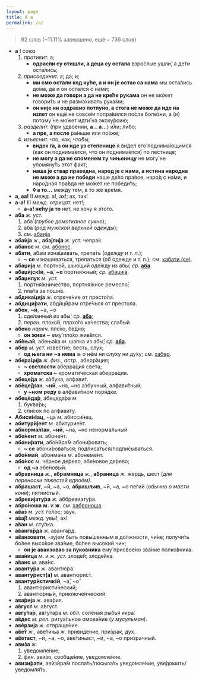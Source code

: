 ```yaml
---
layout: page
title: А а
permalink: /a/
---
```

> 92 слов (~11.11% завершено, ещё ~ 736 слов)

* <a name="aI" title="а" class="rs">**а**</a> I союз
  1. *противит.* а;
     * **одрасли су отишли, а деца су остала** взро́слые ушли́, а де́ти оста́лись;
  2. *присоединит.* а; да; и;
     * **ми смо остали код куће, а и он је остао са нама** мы оста́лись до́ма, да и он оста́лся с на́ми;
     * **не може да говори а да не креће рукама** он не мо́жет говори́ть и не разма́хивать рука́ми;
     * **он није ни оздравио потпуно, а стога не може да иде на излет** он ещё не совсе́м попра́вился по́сле боле́зни, а (и) потому́ не мо́жет идти́ на экску́рсию;
  3. *разделит.* (при удвоении, **а .. а...**) и́ли; ли́бо;
     * **а пре, а после** ра́ньше или по́зже;
  4. *изъяснит.* что, как; что́бы;
     * **видех га, а он иде уз степенице** я ви́дел его́ поднима́ющимся (как он поднима́ется, что он поднима́ется) по ле́стнице;
     * **не могу а да не споменем ту чињеницу** не могу́ не упомяну́ть этот факт;
     * **наша је ствар праведна, народ је с нама, а истина народна не може а да не победи** наше де́ло пра́вое, наро́д с на́ми, и наро́дная пра́вда не мо́жет не победи́ть;
     * **◊ а то...** между те́м, в то же вре́мя.
* <a name="aII" title="а" class="rs">**а, аа!**</a> II *межд.* а!, ах!; ах, так!
* <a name="aIII" title="а" class="rs">**а-а!**</a> III *межд.* *отрицат.* нет!;
  * **а-а! нећу ја то** нет, не хочу я этого.
* <a name="aba" title="аба" class="rs">**а̀ба**</a> *ж.* *уст.* 
  1. аба́ (*грубое домотканое сукно*);
  2. аба́ (*род мужской верхней одежд*ы);
  3. см. [абаија](/a/#abaija)
* <a name="abaija" title="абаија" class="rs">**аба́ија**</a> *ж.*, <a name="abajlija" title="абајлија" class="rs">**аба́јлија**</a> *ж.* *уст.* чепра́к. 
* **а̀банос** м. см. [абонос](/a/#abonos).
* <a name="abati" title="абати" class="rs">**а̏бати**</a>, <a name="abam" title="абам" class="rs">а̏ба̄м</a> изна́шивать, трепа́ть (*одежду и т. п.*); 
  * <a name="abati-se" title="абати се" class="rs">**~ се**</a> изнашиваться, трепаться (об одежде и т. п.); см. [хабати (се)](/h/#habati-se). 
* <a name="abadžija" title="абаџија" class="rs">**а̏баџија**</a> *м.* портно́й, шью́щий оде́жду из абы́; *ср.* [**аба**](/a/#aba). 
* <a name="abadžijski" title="абаџијски" class="rs">**а̏баџӣјскǁӣ**</a>, <a name="abadžijska" title="абаџијска" class="rs">**~а̄**</a>, <a name="abadžijsko" title="абаџијско" class="rs">**~о̄**</a> портня́жный; *ср.* [абаџија](/a/#abadžija). 
* <a name="abadžiluk" title="абаџилук" class="rs">**а̏баџилук**</a> *м.* *уст.* 
  1. портня́жничество, портня́жное ремесло́;
  2. пла́та за поши́в.
* <a name="abdikacija" title="абдикација" class="rs">**абдика́ција**</a> *ж.* отрече́ние от престо́ла. 
* <a name="abdicirati" title="абдицирати" class="rs">**абдици́рати**</a>, <a name="abdiciram" title="абдицирам" class="rs">абдѝцӣрам</a> отре́чься от престола.
* <a name="aben" title="абен" class="rs">**а̏бен**</a>, <a name="abeni" title="абени" class="rs">**~ӣ**</a>, <a name="abena" title="абена" class="rs">~а</a>, <a name="abeno" title="абено" class="rs">~о</a> 
  1. сде́ланный из абы́; *ср.* [**аба**](/a/#aba);
  2. *перен.* плохо́й, плохо́го ка́чества; сла́бый 
* <a title="абено" class="rs">**а̏бено**</a> *нареч.* пло́хо, бе́дно; 
  * **он живи ~** ему́ пло́хо живётся.
* <a name="abenjak" title="абењак" class="rs">**абѐња̄к**</a>, <a name="abenjaka" title="абењака" class="rs">абења́ка</a> *м.* ша́пка из абы́; *ср.* [**аба**](/a/#aba).
* <a name="aber" title="абер" class="rs">**а̏бер**</a> *м.* *уст.* изве́стие; весть, слух;
  * **од њега ни ~а нема** ≅ о нём ни слу́ху ни ду́ху; *см.* [хабер](/h/#haber). 
* <a name="aberacija" title="аберација" class="rs">**абера́ција**</a> *ж.* *физ.*, *астр.*, аберр́ация; 
  * **~ светлости** аберра́ция света;
  * **хроматска ~** хромати́ческая аберра́ция.
* <a name="abeceda" title="абецеда" class="rs">**абеце́да**</a> *ж.* а́збука, алфави́т.
* <a name="abecedan" title="абецедан" class="rs">**абѐце̄дǁан**</a>, <a name="abecedni" title="абецедни" class="rs">**~нӣ**</a>, <a name="abecedna" title="абецедна" class="rs">~на</a>, <a name="abecedno" title="абецедно" class="rs">~но</a> а́збучный, алфави́тный;
  * **у ~ном реду** в алфави́тном поря́дке. 
* <a name="abecedar" title="абецедар" class="rs">**абецѐда̄р**</a>, <a name="abecedara" title="абецедара" class="rs">абецеда́ра</a> *м.*
  1. буква́рь;
  2. спи́сок по алфавиту.
* <a name="Abisinac" title="Абисинац" class="rs">**Абиси́нǁац**</a>, <a name="Abisinca" title="Абисинца" class="rs">~ца</a> *м.* абисси́нец. 
* <a name="abiturijent" title="абитуријент" class="rs">**абитурѝјент**</a> *м.* абитурие́нт. 
* <a name="abnormalan" title="абнормалан" class="rs">**а̏бнорма̄лǁан**</a>, <a name="abnormalni" title="абнормални" class="rs">**~нӣ**</a>, <a name="abnormalna" title="абнормална" class="rs">~на</a>, <a name="abnormalno" title="абнормално" class="rs">~но</a> ненорма́льный. 
* <a name="abonent" title="абонент" class="rs">**або̀нент**</a> *м.* абоне́нт.
* <a name="abonirati" title="абонирати" class="rs">**абони́рати**</a>, <a name="aboniram" title="абонирам" class="rs">або̀нӣра̄м</a> абони́ровать; 
  * <a name="aboniram-se" title="абонирам се" class="rs">**~ се**</a> абони́роваться; подписа́ться/подпи́сываться. 
* <a name="abonman" title="абонман" class="rs">**або̀нма̄н**</a>, <a name="abonmana" title="абонмана" class="rs">абонма́на</a> *м.* абонеме́нт.
* <a name="abonos" title="абонос" class="rs">**або̀нос**</a> *м.* чёрное де́рево, эбе́новое де́рево;
  * <a name="od-abonosa" title="ођабоноса" class="rs">**од ~а**</a> эбе́новый.
* <a name="abravnica" title="абравница" class="rs">**а̀бравница**</a> *ж.*, <a name="abramnica" title="абрамница" class="rs">**а̀брамница**</a> *ж.*, <a name="abranica" title="абраница" class="rs">**а̀браница**</a> *ж.* жердь, шест (*для переноски тяжестей вдвоём)*.
* <a name="abrašast" title="абрашаст" class="rs">**а̀брашаст**</a>, <a name="abrašasti" title="абрашасти" class="rs">~ӣ</a>, <a name="abrašasta" title="абрашаста" class="rs">~а</a>, <a name="abrašasto" title="абрашасто" class="rs">~о</a>, <a name="abrašljiv" title="абрашљив" class="rs">**а̀брашљив**</a>, <a name="abrašljivi" title="абрашљиви" class="rs">~ӣ</a>, <a name="abrašljiva" title="абрашљива" class="rs">~а</a>, <a name="abrašljivo" title="абрашљиво" class="rs">~о</a> пе́гий (*обычно о масти коня*); пятни́стый.
* <a name="abrevijatura" title="абревијатура" class="rs">**абревијату́ра**</a> *ж.* аббревиату́ра. 
* <a name="abronoša" title="аброноша" class="rs">**абро̀ноша**</a> **м.** и **ж.** *см.* [хаброноша](/h/#habronoša). 
* <a name="avaz" title="аваз" class="rs">**а̏ва̄з**</a> *м.* *уст.* го́лос; звук. 
* <a name="avaj" title="авај" class="rs">**а̀ва̄ј!**</a> *межд.* увы́!; ах!
* <a name="avan" title="аван" class="rs">**а̀ван**</a> *м.* сту́пка. 
* <a name="avangarda" title="авангарда" class="rs">**а̀ванга̄рда**</a> *ж.* аванга́рд.
* <a name="avanzovati" title="аванзовати" class="rs">**а̏ванзовати**</a>, <a name="avanzujem" title="аванзујем" class="rs">-зује̄м</a> быть повы́шенным в до́лжности, чи́не; получи́ть бо́лее высо́кое зва́ние, бо́лее высо́кий чин;
  * **он је аванзовао за пуковника** ему́ присвое́но зва́ние полко́вника. 
* <a name="avanica" title="аваница" class="rs">**ава̀ница**</a> *м.* и *ж.* *уст.* злоде́й; злоде́йка. 
* <a name="avans" title="аванс" class="rs">**а̀ванс**</a> *м.* ава̀нс.
* <a name="avantura" title="авантура" class="rs">**аванту̀ра**</a> *ж.* авантю́ра. 
* <a name="avanturist" title="авантурист" class="rs">**аванту̀рист(а)**</a> *м.* авантюри́ст. 
* <a name="avanturistički" title="авантуристички" class="rs">**авантурѝстичкǁӣ**</a>, <a name="avanturistička" title="авантуристичка" class="rs">~а̄</a>, <a name="avanturističko" title="авантуристичко" class="rs">~о̄</a>
  1. авантюристи́ческий;
  2. авантю́рный, приключе́нческий.
* <a name="avarija" title="аварија" class="rs">**ава́рија**</a> *ж.* ава́рия.
* <a name="avgust" title="август" class="rs">**а́вгуст**</a> *м.* а́вгуст. 
* <a name="avgutar" title="авгутар" class="rs">**авгу̀та̄р**</a>, <a name="avgutara" title="авгутара" class="rs">авгута́ра</a> *м.* *обл.* солёная ры́бья икра́. 
* <a name="avdes" title="авдес" class="rs">**а̀вдес**</a> *м.* *рел.* ритуа́льное омове́ние (*у мусульман*). 
* <a name="averzija" title="аверзија" class="rs">**авѐрзија**</a> *ж.* отвраще́ние. 
* <a name="avet" title="авет" class="rs">**а̏ве̄т**</a> *ж.*, <a name="avetinja" title="аветиња" class="rs">аве́тиња</a> *ж.* привиде́ние, при́зрак, дух. 
* <a name="avetast" title="аветаст" class="rs">**а̏ветаст**</a>, <a name="avetasti" title="аветасти" class="rs">~ӣ</a>, <a name="avetasta" title="аветаста" class="rs">~а</a>, <a name="avetasto" title="аветасто" class="rs">~о</a>, <a name="avetinjast" title="аветињаст" class="rs">аве́тињаст</a>, <a name="avetinjasti" title="аветињасти" class="rs">~ӣ</a>, <a name="avetinjasta" title="аветињаста" class="rs">~а</a>, <a name="avetinjasto" title="аветињасто" class="rs">~о</a> при́зрачный.
* <a name="aviza" title="авиза" class="rs">**ави́за**</a> *ж.* 
  1. уведомле́ние;
  2. *фин.* ави́зо, сообще́ние, уведомле́ние.
* <a name="avizirati" title="авизирати" class="rs">**авизи́рати**</a>, <a name="aviziram" title="авизирам" class="rs">авѝзӣра̄м</a> посла́ть/посыла́ть уведомле́ние, уве́домить/уведомля́ть.
